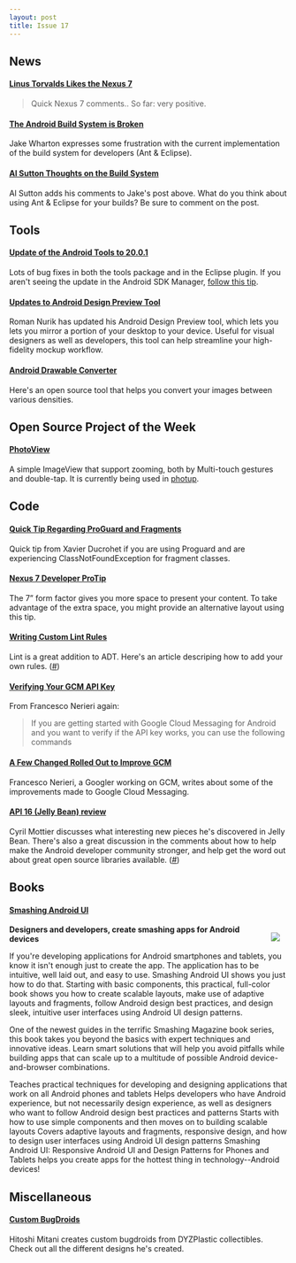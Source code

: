 ```yaml
---
layout: post
title: Issue 17
---
```

## News

#### [Linus Torvalds Likes the Nexus 7](https://plus.google.com/102150693225130002912/posts/Qj5WnLJXLXX)
> Quick Nexus 7 comments.. So far: very positive.

#### [The Android Build System is Broken](http://jakewharton.com/the-android-build-system-is-broken/)
Jake Wharton expresses some frustration with the current implementation of the build system for developers (Ant & Eclipse). 

#### [Al Sutton Thoughts on the Build System](https://plus.google.com/u/0/113331808607528811927/posts/fiFR45Td5gz)
Al Sutton adds his comments to Jake's post above. What do you think about using Ant & Eclipse for your builds? Be sure to comment on the post.

## Tools

#### [Update of the Android Tools to 20.0.1](https://plus.google.com/u/0/109385828142935151413/posts/cGbJy1J2drF)
Lots of bug fixes in both the tools package and in the Eclipse plugin. If you aren't seeing the update in the Android SDK Manager, [follow this tip](https://plus.google.com/u/0/109385828142935151413/posts/LcS3hQUxpmx).

#### [Updates to Android Design Preview Tool](https://plus.google.com/113735310430199015092/posts/8eH3A7mZijb)
Roman Nurik has updated his Android Design Preview tool, which lets you lets you mirror a portion of your desktop to your device. Useful for visual designers as well as developers, this tool can help streamline your high-fidelity mockup workflow.

#### [Android Drawable Converter](http://code.google.com/p/android-drawable-converter/)
Here's an open source tool that helps you convert your images between various densities.

## Open Source Project of the Week

#### [PhotoView](https://github.com/chrisbanes/PhotoView)
A simple ImageView that support zooming, both by Multi-touch gestures and double-tap. It is currently being used in [photup](https://play.google.com/store/apps/details?id=uk.co.senab.photup).

## Code

#### [Quick Tip Regarding ProGuard and Fragments](https://plus.google.com/u/0/109385828142935151413/posts/7uRN3ba8zxt)
Quick tip from Xavier Ducrohet if you are using Proguard and are experiencing ClassNotFoundException for fragment classes.

#### [Nexus 7 Developer ProTip](https://plus.google.com/u/0/108967384991768947849/posts/emQhnTk5K2P)
The 7” form factor gives you more space to present your content. To take advantage of the extra space, you might provide an alternative layout using this tip.

#### [Writing Custom Lint Rules](http://tools.android.com/tips/lint-custom-rules)
Lint is a great addition to ADT. Here's an article descriping how to add your own rules. ([#](https://plus.google.com/u/0/116539451797396019960/posts/iyH3ER3LJF7))

#### [Verifying Your GCM API Key](https://plus.google.com/u/0/104524825852741167674/posts/cVqvTuoARCU)
From Francesco Nerieri again:
> If you are getting started with Google Cloud Messaging for Android and you want to verify if the API key works, you can use the following commands

#### [A Few Changed Rolled Out to Improve GCM](https://plus.google.com/104524825852741167674/posts/HNMQLVV86Ut)
Francesco Nerieri, a Googler working on GCM, writes about some of the improvements made to Google Cloud Messaging.

#### [API 16 (Jelly Bean) review](http://android.cyrilmottier.com/?p=746)
Cyril Mottier discusses what interesting new pieces he's discovered in Jelly Bean. There's also a great discussion in the comments about how to help make the Android developer community stronger, and help get the word out about great open source libraries available. ([#](https://plus.google.com/103781206198600111125/posts/VwxCvUkVWym))

## Books

#### [Smashing Android UI](http://amzn.to/Mgn4T7)
<img src="http://media.wiley.com/product_data/coverImage300/87/11183872/1118387287.jpg" style="float: right; margin: 1em;" /> 

**Designers and developers, create smashing apps for Android devices**

If you're developing applications for Android smartphones and tablets, you know it isn't enough just to create the app. The application has to be intuitive, well laid out, and easy to use. Smashing Android UI shows you just how to do that. Starting with basic components, this practical, full-color book shows you how to create scalable layouts, make use of adaptive layouts and fragments, follow Android design best practices, and design sleek, intuitive user interfaces using Android UI design patterns.

One of the newest guides in the terrific Smashing Magazine book series, this book takes you beyond the basics with expert techniques and innovative ideas. Learn smart solutions that will help you avoid pitfalls while building apps that can scale up to a multitude of possible Android device-and-browser combinations.

Teaches practical techniques for developing and designing applications that work on all Android phones and tablets
Helps developers who have Android experience, but not necessarily design experience, as well as designers who want to follow Android design best practices and patterns
Starts with how to use simple components and then moves on to building scalable layouts
Covers adaptive layouts and fragments, responsive design, and how to design user interfaces using Android UI design patterns
Smashing Android UI: Responsive Android UI and Design Patterns for Phones and Tablets helps you create apps for the hottest thing in technology--Android devices!

## Miscellaneous

#### [Custom BugDroids](http://keropuni.blogspot.com/?view=classic)
Hitoshi Mitani creates custom bugdroids from DYZPlastic collectibles. Check out all the different designs he's created.

